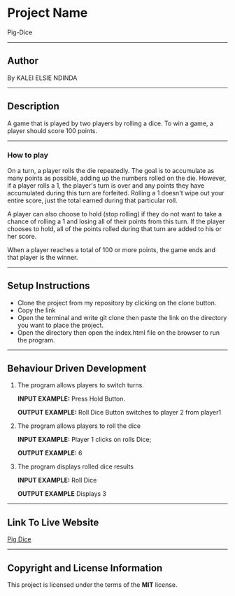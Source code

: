 # Project Name
Pig-Dice

***
## Author
By KALEI ELSIE NDINDA

***
## Description
A game that is played by two players by rolling a dice. To win a game, a player should score 100 points.

***

### How to play
On a turn, a player rolls the die repeatedly. The goal is to accumulate as many points as possible, adding up the numbers rolled on the die.
However, if a player rolls a 1, the player's turn is over and any points they have accumulated during this turn are forfeited.
Rolling a 1 doesn't wipe out your entire score, just the total earned during that particular roll.

A player can also choose to hold (stop rolling) if they do not want to take a chance of rolling a 1 and losing all of their points from this turn. If the player chooses to hold, all of the points rolled during that turn are added to his or her score.

When a player reaches a total of 100 or more points, the game ends and that player is the winner.

***

## Setup Instructions
* Clone the project from my repository by clicking on the clone button.
* Copy the link
* Open the terminal and write git clone then paste the link on the directory you want to place the project.
* Open the directory then open the index.html file on the browser to run the program.
***
## Behaviour Driven Development
1. The program allows players to switch turns.

    **INPUT EXAMPLE:** Press Hold Button.
    
    **OUTPUT EXAMPLE:** Roll Dice Button switches to player 2 from player1
    
2. The program allows players to roll the dice

    **INPUT EXAMPLE:** Player 1  clicks on rolls Dice;
    
    **OUTPUT EXAMPLE:** 6
    
3. The program displays rolled dice results

    **INPUT EXAMPLE:** Roll Dice
    
    **OUTPUT EXAMPLE** Displays 3
    
  
 ***
 ## Link To Live Website
 [Pig Dice]()
 
 ***
 
 ## Copyright and License Information
  This project is licensed under the terms of the **MIT** license.
   
 
 
  



